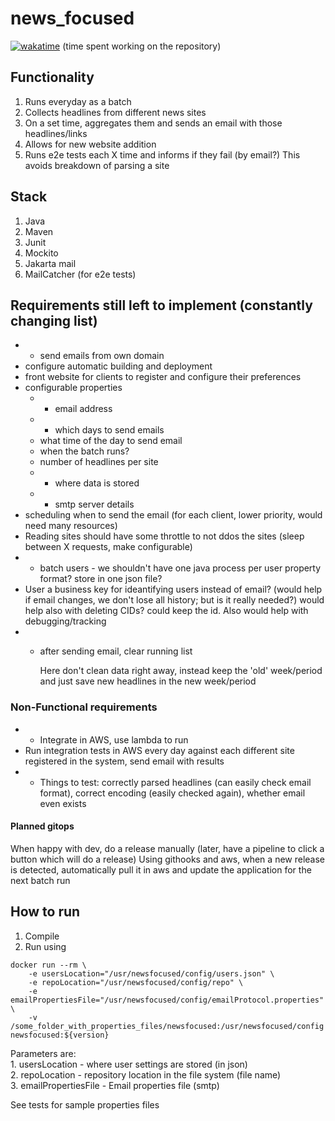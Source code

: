 # news_focused

[![wakatime](https://wakatime.com/badge/github/ragutislt/newsfocused.svg)](https://wakatime.com/badge/github/ragutislt/newsfocused) (time spent working on the repository)

## Functionality
1. Runs everyday as a batch
2. Collects headlines from different news sites
3. On a set time, aggregates them and sends an email with those headlines/links
4. Allows for new website addition
5. Runs e2e tests each X time and informs if they fail (by email?)
This avoids breakdown of parsing a site

## Stack
1. Java
2. Maven
3. Junit
4. Mockito
5. Jakarta mail
6. MailCatcher (for e2e tests)

## Requirements still left to implement (constantly changing list)
* + send emails from own domain
* configure automatic building and deployment
* front website for clients to register and configure their preferences
* configurable properties
    - + email address
    - + which days to send emails
    - what time of the day to send email
    - when the batch runs?
    - number of headlines per site
    - + where data is stored
    - + smtp server details
* scheduling when to send the email (for each client, lower priority, would need many resources)
* Reading sites should have some throttle to not ddos the sites (sleep between X requests, make configurable)
* + batch users - we shouldn't have one java process per user
    property format?
        store in one json file?
* User a business key for ideantifying users instead of email? (would help if email changes, we don't lose all history; but is it really needed?)
    would help also with deleting CIDs? could keep the id. Also would help with debugging/tracking
* + after sending email, clear running list
    
    Here don't clean data right away, instead keep the 'old' week/period and just save new headlines in the new week/period

### Non-Functional requirements
* + Integrate in AWS, use lambda to run
* Run integration tests in AWS every day against each different site registered in the system, send email with results
* * Things to test: correctly parsed headlines (can easily check email format), correct encoding (easily checked again), whether email even exists

#### Planned gitops
When happy with dev, do a release manually (later, have a pipeline to click a button which will do a release)
Using githooks and aws, when a new release is detected, automatically pull it in aws and update the application for the next batch run

## How to run
1. Compile
2. Run using
```
docker run --rm \
    -e usersLocation="/usr/newsfocused/config/users.json" \
    -e repoLocation="/usr/newsfocused/config/repo" \
    -e emailPropertiesFile="/usr/newsfocused/config/emailProtocol.properties" \
    -v /some_folder_with_properties_files/newsfocused:/usr/newsfocused/config newsfocused:${version}
```
Parameters are:<br/>
    1. usersLocation - where user settings are stored (in json)<br/>
    2. repoLocation - repository location in the file system (file name)<br/>
    3. emailPropertiesFile - Email properties file (smtp)<br/>


See tests for sample properties files

